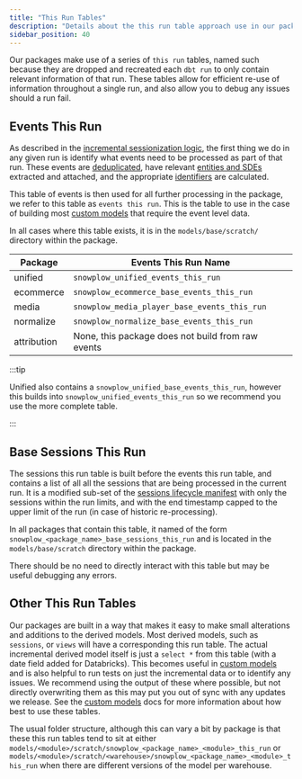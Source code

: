 ```yaml
---
title: "This Run Tables"
description: "Details about the this run table approach use in our packages."
sidebar_position: 40
---
```


Our packages make use of a series of `this run` tables, named such because they are dropped and recreated each `dbt run` to only contain relevant information of that run. These tables allow for efficient re-use of information throughout a single run, and also allow you to debug any issues should a run fail.

## Events This Run
As described in the [incremental sessionization logic](/docs/modeling-your-data/modeling-your-data-with-dbt/package-mechanics/incremental-processing/index.md), the first thing we do in any given run is identify what events need to be processed as part of that run. These events are [deduplicated](/docs/modeling-your-data/modeling-your-data-with-dbt/package-mechanics/deduplication/index.md), have relevant [entities and SDEs](/docs/modeling-your-data/modeling-your-data-with-dbt/package-features/modeling-entities/index.md) extracted and attached, and the appropriate [identifiers](/docs/modeling-your-data/modeling-your-data-with-dbt/package-features/custom-identifiers/index.md) are calculated.

This table of events is then used for all further processing in the package, we refer to this table as `events this run`. This is the table to use in the case of building most [custom models](/docs/modeling-your-data/modeling-your-data-with-dbt/dbt-custom-models/index.md) that require the event level data. 

In all cases where this table exists, it is in the `models/base/scratch/` directory within the package.

| Package | Events This Run Name |
|---------|----------------------|
| unified | `snowplow_unified_events_this_run` |
| ecommerce |`snowplow_ecommerce_base_events_this_run` |
| media | `snowplow_media_player_base_events_this_run` |
| normalize | `snowplow_normalize_base_events_this_run` |
| attribution | None, this package does not build from raw events |

:::tip

Unified also contains a `snowplow_unified_base_events_this_run`, however this builds into `snowplow_unified_events_this_run` so we recommend you use the more complete table.

:::

## Base Sessions This Run
The sessions this run table is built before the events this run table, and contains a list of all all the sessions that are being processed in the current run. It is a modified sub-set of the [sessions lifecycle manifest](/docs/modeling-your-data/modeling-your-data-with-dbt/package-mechanics/manifest-tables/index.md) with only the sessions within the run limits, and with the end timestamp capped to the upper limit of the run (in case of historic re-processing). 

In all packages that contain this table, it named of the form `snowplow_<package_name>_base_sessions_this_run` and is located in the `models/base/scratch` directory within the package.

There should be no need to directly interact with this table but may be useful debugging any errors.

## Other This Run Tables
Our packages are built in a way that makes it easy to make small alterations and additions to the derived models. Most derived models, such as `sessions`, or `views` will have a corresponding this run table. The actual incremental derived model itself is just a `select *` from this table (with a date field added for Databricks). This becomes useful in [custom models](/docs/modeling-your-data/modeling-your-data-with-dbt/dbt-custom-models/index.md) and is also helpful to run tests on just the incremental data or to identify any issues. We recommend using the output of these where possible, but not directly overwriting them as this may put you out of sync with any updates we release. See the [custom models](/docs/modeling-your-data/modeling-your-data-with-dbt/dbt-custom-models/index.md) docs for more information about how best to use these tables.

The usual folder structure, although this can vary a bit by package is that these this run tables tend to sit at either `models/<module>/scratch/snowplow_<package_name>_<module>_this_run` or `models/<module>/scratch/<warehouse>/snowplow_<package_name>_<module>_this_run` when there are different versions of the model per warehouse.
